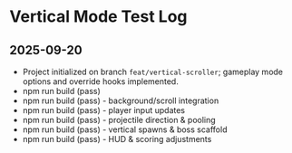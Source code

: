 # Vertical Mode Test Log

## 2025-09-20
- Project initialized on branch `feat/vertical-scroller`; gameplay mode options and override hooks implemented.
- npm run build (pass)
- npm run build (pass) - background/scroll integration
- npm run build (pass) - player input updates
- npm run build (pass) - projectile direction & pooling
- npm run build (pass) - vertical spawns & boss scaffold
- npm run build (pass) - HUD & scoring adjustments

